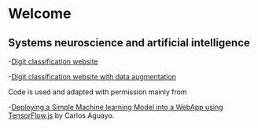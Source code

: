 # Welcome

## Systems neuroscience and artificial intelligence

-[Digit classification website](https://shleong11.github.io/digit_classification_website/tfjs.html)

-[Digit classification website with data augmentation](https://shleong11.github.io/digit_classification_website_with_data_augmentation/tfjs.html)

Code is used and adapted with permission mainly from

-[Deploying a Simple Machine learning Model into a WebApp using TensorFlow.js](https://towardsdatascience.com/deploying-sample-machine-learning-model-into-a-webapp-using-tensorflow-js-3609c297fb04) by Carlos Aguayo.


